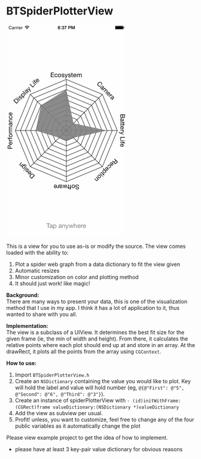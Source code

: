 BTSpiderPlotterView
===================

![sample](/Gifs/spiderview.gif)

This is a view for you to use as-is or modify the source. The view comes loaded with the ability to:

1. Plot a spider web graph from a data dictionary to fit the view given  
2. Automatic resizes  
3. Minor customization on color and plotting method  
4. It should just work! like magic! 

**Background:**  
There are many ways to present your data, this is one of the visualization method that I use in my app. I think it has a lot of application to it, thus wanted to share with you all.   

**Implementation:**  
The view is a subclass of a UIView. It determines the best fit size for the given frame (ie, the min of width and height). From there, it calculates the relative points where each plot should end up at and store in an array. At the drawRect, it plots all the points from the array using `CGContext`. 

**How to use:**

1. Import `BTSpiderPlotterView.h`  
2. Create an `NSDictionary` containing the value you would like to plot. Key will hold the label and value will hold number (eg, `@{@"First": @"5", @"Second": @"6", @"Third": @"3"}`).
3. Create an instance of spiderPlotterView with `- (id)initWithFrame:(CGRect)frame valueDictionary:(NSDictionary *)valueDictionary`  
4. Add the view as subview per usual.
5. Profit! unless, you want to customize, feel free to change any of the four public variables as it automatically change the plot


Please view example project to get the idea of how to implement. 
* please have at least 3 key-pair value dictionary for obvious reasons
